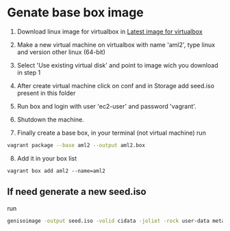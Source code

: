 # Genate base box image

1. Download linux image for virtualbox in
[Latest image for virtualbox](https://cdn.amazonlinux.com/os-images/latest/virtualbox/)

2. Make a new virtual machine on virtualbox with name 'aml2', type linux and version other linux (64-bit)

3. Select 'Use existing virtual disk' and point to image wich you download in step 1

4. After create virtual machine click on conf and in Storage add seed.iso present in this folder

5. Run box and login with user 'ec2-user' and password 'vagrant'.

6. Shutdown the machine.

7. Finally create a base box, in your terminal (not virtual machine) run
```bash
vagrant package --base aml2 --output aml2.box
```

8. Add it in your box list
```base
vagrant box add aml2 --name=aml2
```

## If need generate a new seed.iso
run
```bash
genisoimage -output seed.iso -volid cidata -joliet -rock user-data meta-data
```
